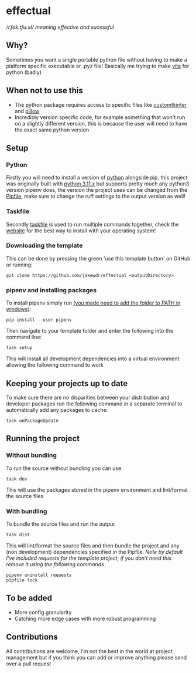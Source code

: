 # effectual

*/ɪˈfek.tʃu.əl/ meaning effective and sucessful*

## Why?

Sometimes you want a single portable python file without having to make a platform specific executable or .pyz file! Basically me trying to make [vite](https://vite.dev/) for python (badly)

## When not to use this

- The python package requires access to specific files like [customtkinter](https://github.com/TomSchimansky/CustomTkinter/wiki/Packaging#windows-pyinstaller-auto-py-to-exe) and [pillow](https://python-pillow.org/)
- Incredibly version specific code, for example something that won't run on a slightly different version, this is because the user will need to have the exact same python version

## Setup

### Python

Firstly you will need to install a version of [python](https://www.python.org/) alongside pip, this project was originally built with [python 3.11.x](https://www.python.org/downloads/release/python-31110/) but supports pretty much any python3 version pipenv does, the version the project uses can be changed from the [Pipfile](https://bilard.medium.com/change-python-version-in-pipenv-1ac7b8f9b7b9), make sure to change the ruff settings to the output version as well!

### Taskfile

Secondly [taskfile](https://taskfile.dev) is used to run multiple commands together, check the [website](https://taskfile.dev/installation/) for the best way to install with your operating system!

### Downloading the template

This can be done by pressing the green 'use this template button' on GitHub or running:

    git clone https://github.com/jakewdr/effectual <outputDirectory>

### pipenv and installing packages

To install pipenv simply run [(you made need to add the folder to PATH in windows)](https://github.com/Atri-Labs/atrilabs-engine/discussions/586):

    pip install --user pipenv

Then navigate to your template folder and enter the following into the command line:

    task setup

This will install all development dependencies into a virtual environment allowing the following command to work

## Keeping your projects up to date

To make sure there are no disparities between your distribution and developer packages run the following command in a separate terminal to automatically add any packages to cache:

    task onPackageUpdate

## Running the project

### Without bundling

To run the source without bundling you can use

    task dev

This will use the packages stored in the pipenv environment and lint/format the source files

### With bundling

To bundle the source files and run the output

    task dist

This will lint/format the source files and then bundle the project and any (non development) dependencies specified in the Pipfile. *Note by default I've included requests for the template project, if you don't need this remove it using the following commands*

    pipenv uninstall requests
    pipfile lock

## To be added

- More config granularity
- Catching more edge cases with more robust programming

## Contributions

All contributions are welcome, I'm not the best in the world at project management but if you think you can add or improve anything please send over a pull request
